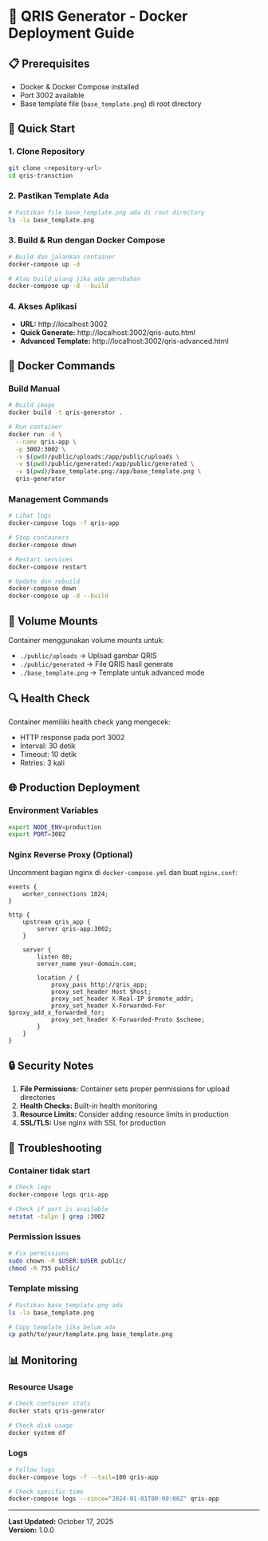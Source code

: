 # 🐳 QRIS Generator - Docker Deployment Guide

## 📋 Prerequisites

- Docker & Docker Compose installed
- Port 3002 available
- Base template file (`base_template.png`) di root directory

## 🚀 Quick Start

### 1. Clone Repository
```bash
git clone <repository-url>
cd qris-transction
```

### 2. Pastikan Template Ada
```bash
# Pastikan file base_template.png ada di root directory
ls -la base_template.png
```

### 3. Build & Run dengan Docker Compose
```bash
# Build dan jalankan container
docker-compose up -d

# Atau build ulang jika ada perubahan
docker-compose up -d --build
```

### 4. Akses Aplikasi
- **URL:** http://localhost:3002
- **Quick Generate:** http://localhost:3002/qris-auto.html
- **Advanced Template:** http://localhost:3002/qris-advanced.html

## 🔧 Docker Commands

### Build Manual
```bash
# Build image
docker build -t qris-generator .

# Run container
docker run -d \
  --name qris-app \
  -p 3002:3002 \
  -v $(pwd)/public/uploads:/app/public/uploads \
  -v $(pwd)/public/generated:/app/public/generated \
  -v $(pwd)/base_template.png:/app/base_template.png \
  qris-generator
```

### Management Commands
```bash
# Lihat logs
docker-compose logs -f qris-app

# Stop containers
docker-compose down

# Restart services
docker-compose restart

# Update dan rebuild
docker-compose down
docker-compose up -d --build
```

## 📁 Volume Mounts

Container menggunakan volume mounts untuk:
- `./public/uploads` → Upload gambar QRIS
- `./public/generated` → File QRIS hasil generate
- `./base_template.png` → Template untuk advanced mode

## 🔍 Health Check

Container memiliki health check yang mengecek:
- HTTP response pada port 3002
- Interval: 30 detik
- Timeout: 10 detik
- Retries: 3 kali

## 🌐 Production Deployment

### Environment Variables
```bash
export NODE_ENV=production
export PORT=3002
```

### Nginx Reverse Proxy (Optional)
Uncomment bagian nginx di `docker-compose.yml` dan buat `nginx.conf`:

```nginx
events {
    worker_connections 1024;
}

http {
    upstream qris_app {
        server qris-app:3002;
    }

    server {
        listen 80;
        server_name your-domain.com;

        location / {
            proxy_pass http://qris_app;
            proxy_set_header Host $host;
            proxy_set_header X-Real-IP $remote_addr;
            proxy_set_header X-Forwarded-For $proxy_add_x_forwarded_for;
            proxy_set_header X-Forwarded-Proto $scheme;
        }
    }
}
```

## 🔒 Security Notes

1. **File Permissions:** Container sets proper permissions for upload directories
2. **Health Checks:** Built-in health monitoring
3. **Resource Limits:** Consider adding resource limits in production
4. **SSL/TLS:** Use nginx with SSL for production

## 🐛 Troubleshooting

### Container tidak start
```bash
# Check logs
docker-compose logs qris-app

# Check if port is available
netstat -tulpn | grep :3002
```

### Permission issues
```bash
# Fix permissions
sudo chown -R $USER:$USER public/
chmod -R 755 public/
```

### Template missing
```bash
# Pastikan base_template.png ada
ls -la base_template.png

# Copy template jika belum ada
cp path/to/your/template.png base_template.png
```

## 📊 Monitoring

### Resource Usage
```bash
# Check container stats
docker stats qris-generator

# Check disk usage
docker system df
```

### Logs
```bash
# Follow logs
docker-compose logs -f --tail=100 qris-app

# Check specific time
docker-compose logs --since="2024-01-01T00:00:00Z" qris-app
```

---

**Last Updated:** October 17, 2025  
**Version:** 1.0.0